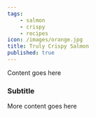 ```yaml
---
tags:
    - salmon
    - crispy
    - recipes
icon: /images/orange.jpg
title: Truly Crispy Salmon
published: true
---
```


Content goes here

### Subtitle

More content goes here
